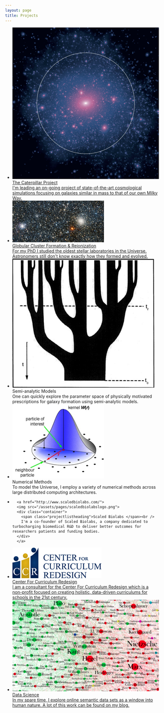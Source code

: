 ```yaml
---
layout: page
title: Projects
---
```


<ul class="projectlist">
  <li>
  <a href="http://brendangriffen.com/caterpillar/">
      <img src="/assets/caterpillar/Cat10.jpg">
      <div class="container">
        <span class="projectlistheading">The Caterpillar Project</span><br />
        I'm leading an on-going project of state-of-the-art cosmological simulations focusing on galaxies similar in mass to that of our own Milky Way. 
      </div>
  </a>
  </li>  
  <li>
      <a href="http://brendangriffen.com/globular/">
      <img src="/assets/pages/gc_screenshot.jpg">
      <div class="container">
        <span class="projectlistheading">Globular Cluster Formation & Reionization</span><br />
        For my PhD I studied the oldest stellar laboratories in the Universe. Astronomers still don't know exactly how they formed and evolved.
      </div>
  </a>
  </li>
  <li>
      <img src="/assets/pages/sam_screenshot.jpg">
      <div class="container">
        <span class="projectlistheading">Semi-analytic Models</span><br />
        One can quickly explore the parameter space of physically motivated prescriptions for galaxy formation using semi-analytic models.
      </div>
  </li>
  <li>
      <img src="/assets/pages/numerical_methods_screenshot.jpg">
      <div class="container">
        <span class="projectlistheading">Numerical Methods</span><br />
        To model the Universe, I employ a variety of numerical methods across large distributed computing architectures.
      </div>
  </li>

  <li>
      
      <a href="http://www.scaledbiolabs.com/">
      <img src="/assets/pages/scaledbiolabslogo.png">
      <div class="container">
        <span class="projectlistheading">Scaled Biolabs </span><br />
        I'm a co-founder of Scaled Biolabs, a company dedicated to turbocharging biomedical R&D to deliver better outcomes for researchers patients and funding bodies. 
      </div>
      </a>
  </li>

  <li>
      <a href="http://curriculumredesign.org/">
      <img src="/assets/pages/ccrlogo.png">
      <div class="container">
        <span class="projectlistheading">Center For Curriculum Redesign</span><br />
        I am a consultant for the Center For Curriculum Redesign which is a non-profit focused on creating holistic, data-driven curriculums for schools in the 21st century.
      </div>
      </a>
  </li>

  <li>
      <a href="/blog/">
      <img src="/assets/pages/data_science_screenshot.png">
      <div class="container">
        <span class="projectlistheading">Data Science</span><br />
        In my spare time, I explore online semantic data sets as a window into human nature. A lot of this work can be found on my blog.
      </div>
      </a>
  </li>
</ul>

[gh]: https://github.com/bgriffen
